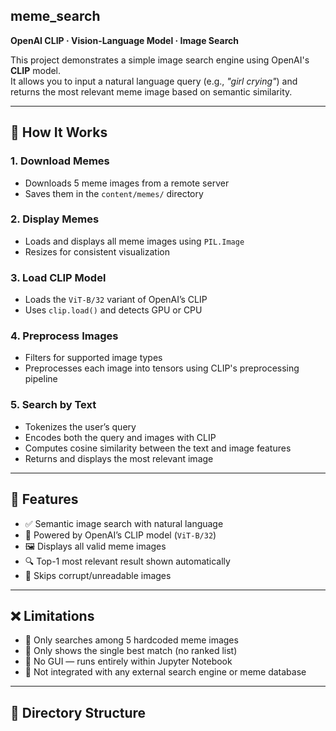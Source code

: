 ﻿## meme_search  
**OpenAI CLIP · Vision-Language Model · Image Search**  

This project demonstrates a simple image search engine using OpenAI's **CLIP** model.  
It allows you to input a natural language query (e.g., *"girl crying"*) and returns the most relevant meme image based on semantic similarity.

---

## 📌 How It Works

### 1. Download Memes  
- Downloads 5 meme images from a remote server  
- Saves them in the `content/memes/` directory

### 2. Display Memes  
- Loads and displays all meme images using `PIL.Image`  
- Resizes for consistent visualization

### 3. Load CLIP Model  
- Loads the `ViT-B/32` variant of OpenAI’s CLIP  
- Uses `clip.load()` and detects GPU or CPU

### 4. Preprocess Images  
- Filters for supported image types  
- Preprocesses each image into tensors using CLIP's preprocessing pipeline

### 5. Search by Text  
- Tokenizes the user’s query  
- Encodes both the query and images with CLIP  
- Computes cosine similarity between the text and image features  
- Returns and displays the most relevant image

---

## 📌 Features

- ✅ Semantic image search with natural language  
- 🤖 Powered by OpenAI’s CLIP model (`ViT-B/32`)  
- 🖼️ Displays all valid meme images  
- 🔍 Top-1 most relevant result shown automatically  
- 🚫 Skips corrupt/unreadable images

---

## ❌ Limitations

- 🔸 Only searches among 5 hardcoded meme images  
- 🔸 Only shows the single best match (no ranked list)  
- 🔸 No GUI — runs entirely within Jupyter Notebook  
- 🔸 Not integrated with any external search engine or meme database

---

## 📁 Directory Structure

